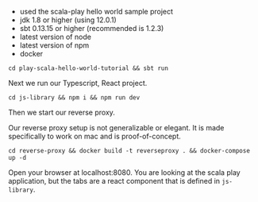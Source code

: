 * used the scala-play hello world sample project
* jdk 1.8 or higher (using 12.0.1)
* sbt 0.13.15 or higher (recommended is 1.2.3)
* latest version of node
* latest version of npm
* docker

```
cd play-scala-hello-world-tutorial && sbt run
```
Next we run our Typescript, React project.

```
cd js-library && npm i && npm run dev
```

Then we start our reverse proxy.

Our reverse proxy setup is not generalizable or elegant. It is made specifically to work on mac and is proof-of-concept.

```
cd reverse-proxy && docker build -t reverseproxy . && docker-compose up -d
```
Open your browser at localhost:8080. You are looking at the scala play application, but the tabs are a react component that is defined in `js-library`.
